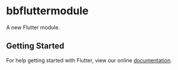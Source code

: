 # bbfluttermodule

A new Flutter module.

## Getting Started

For help getting started with Flutter, view our online
[documentation](https://flutter.dev/).
